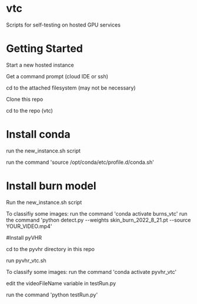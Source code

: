 # vtc
Scripts for self-testing on hosted GPU services

# Getting Started

Start a new hosted instance

Get a command prompt (cloud IDE or ssh)

cd to the attached filesystem (may not be necessary)

Clone this repo

cd to the repo (vtc)

# Install conda
run the new_instance.sh script

run the command 'source /opt/conda/etc/profile.d/conda.sh'

# Install burn model
Run the new_instance.sh script

To classifiy some images:
run the command 'conda activate burns_vtc'
run the command 'python detect.py --weights skin_burn_2022_8_21.pt --source YOUR_VIDEO.mp4'

#Install pyVHR

cd to the pyvhr directory in this repo

run pyvhr_vtc.sh

To classify some images:
run the command 'conda activate pyvhr_vtc'

edit the videoFileName variable in testRun.py

run the command 'python testRun.py'
